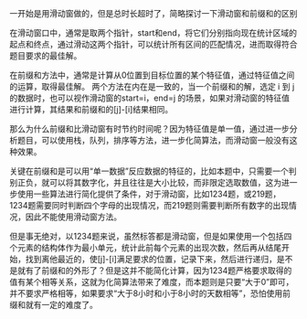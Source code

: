 一开始是用滑动窗做的，但是总时长超时了，简略探讨一下滑动窗和前缀和的区别

在滑动窗口中，通常是取两个指针，start和end，将它们分别指向现在统计区域的起点和终点，通过滑动这两个指针，可以统计所有区间的匹配情况，进而取得符合题目要求的最佳解。

在前缀和方法中，通常是计算从0位置到目标位置的某个特征值，通过特征值之间的运算，取得最佳解。 两个方法在内在是一致的，当一个前缀和的解，选定 i 到 j 的数据时，也可以视作滑动窗的start=i，end=j 的场景，如果对滑动窗的特征值进行计算，其结果和前缀和的[j]-[i]结果相同。

那么为什么前缀和比滑动窗有时节约时间呢？因为特征值是单一值，通过进一步分析题目，可以使用栈，队列，排序等方法，进一步化简算法，而滑动窗一般没有这种效果。

关键在前缀和是可以用“单一数据”反应数据的特征的，比如本题中，只需要一个判别正负，就可以将其数字化，并且往往是大小比较，而非限定选取数值，这为进一步使用一些算法进行简化提供了条件，对于滑动窗，比如1234题，或219题，1234题需要同时判断四个字母的出现情况，而219题则需要判断所有数字的出现情况，因此不能使用滑动窗方法。

但是事无绝对，以1234题来说，虽然标答都是滑动窗，但是如果使用一个包括四个元素的结构体作为最小单元，统计此前每个元素的出现次数，然后再从结尾开始，找到离他最近的，使[j]-[i]满足要求的位置，记录下来，然后进行递归，是不是就有了前缀和的外形了？但是这并不能简化计算，因为1234题严格要求取得的值有某个相等关系，这就为化简算法带来了难度，而本题则是只要“大于0”即可，并不要求严格相等，如果要求“大于8小时和小于8小时的天数相等”，恐怕使用前缀和就有一定的难度了。